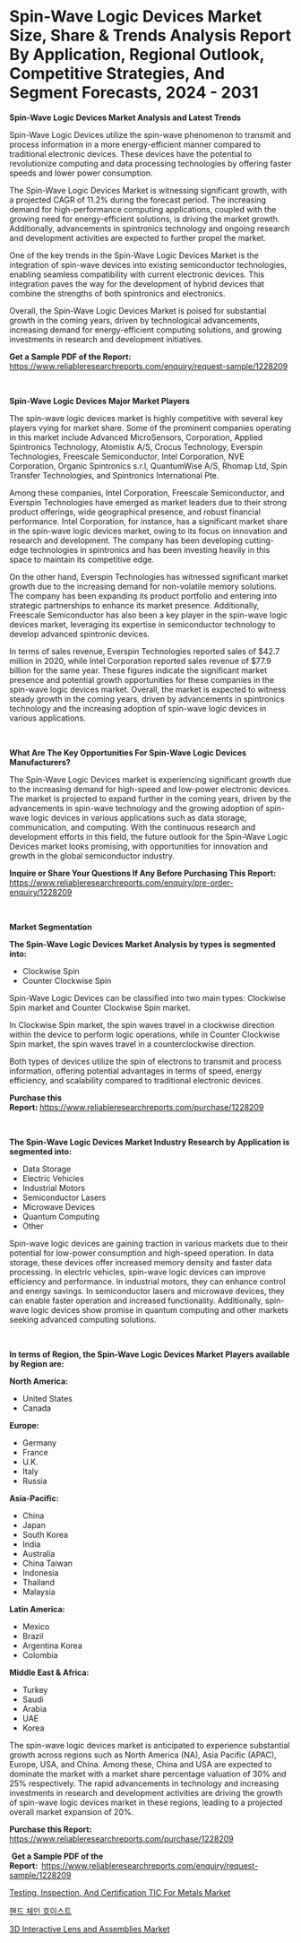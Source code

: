 <p><h1>Spin-Wave Logic Devices Market Size, Share & Trends Analysis Report By Application, Regional Outlook, Competitive Strategies, And Segment Forecasts, 2024 - 2031</h1></p><p><strong>Spin-Wave Logic Devices Market Analysis and Latest Trends</strong></p>
<p><p>Spin-Wave Logic Devices utilize the spin-wave phenomenon to transmit and process information in a more energy-efficient manner compared to traditional electronic devices. These devices have the potential to revolutionize computing and data processing technologies by offering faster speeds and lower power consumption.</p><p>The Spin-Wave Logic Devices Market is witnessing significant growth, with a projected CAGR of 11.2% during the forecast period. The increasing demand for high-performance computing applications, coupled with the growing need for energy-efficient solutions, is driving the market growth. Additionally, advancements in spintronics technology and ongoing research and development activities are expected to further propel the market.</p><p>One of the key trends in the Spin-Wave Logic Devices Market is the integration of spin-wave devices into existing semiconductor technologies, enabling seamless compatibility with current electronic devices. This integration paves the way for the development of hybrid devices that combine the strengths of both spintronics and electronics.</p><p>Overall, the Spin-Wave Logic Devices Market is poised for substantial growth in the coming years, driven by technological advancements, increasing demand for energy-efficient computing solutions, and growing investments in research and development initiatives.</p></p>
<p><strong>Get a Sample PDF of the Report:&nbsp;</strong> <a href="https://www.reliableresearchreports.com/enquiry/request-sample/1228209">https://www.reliableresearchreports.com/enquiry/request-sample/1228209</a></p>
<p>&nbsp;</p>
<p><strong>Spin-Wave Logic Devices Major Market Players</strong></p>
<p><p>The spin-wave logic devices market is highly competitive with several key players vying for market share. Some of the prominent companies operating in this market include Advanced MicroSensors, Corporation, Applied Spintronics Technology, Atomistix A/S, Crocus Technology, Everspin Technologies, Freescale Semiconductor, Intel Corporation, NVE Corporation, Organic Spintronics s.r.l, QuantumWise A/S, Rhomap Ltd, Spin Transfer Technologies, and Spintronics International Pte.</p><p>Among these companies, Intel Corporation, Freescale Semiconductor, and Everspin Technologies have emerged as market leaders due to their strong product offerings, wide geographical presence, and robust financial performance. Intel Corporation, for instance, has a significant market share in the spin-wave logic devices market, owing to its focus on innovation and research and development. The company has been developing cutting-edge technologies in spintronics and has been investing heavily in this space to maintain its competitive edge.</p><p>On the other hand, Everspin Technologies has witnessed significant market growth due to the increasing demand for non-volatile memory solutions. The company has been expanding its product portfolio and entering into strategic partnerships to enhance its market presence. Additionally, Freescale Semiconductor has also been a key player in the spin-wave logic devices market, leveraging its expertise in semiconductor technology to develop advanced spintronic devices.</p><p>In terms of sales revenue, Everspin Technologies reported sales of $42.7 million in 2020, while Intel Corporation reported sales revenue of $77.9 billion for the same year. These figures indicate the significant market presence and potential growth opportunities for these companies in the spin-wave logic devices market. Overall, the market is expected to witness steady growth in the coming years, driven by advancements in spintronics technology and the increasing adoption of spin-wave logic devices in various applications.</p></p>
<p>&nbsp;</p>
<p><strong>What Are The Key Opportunities For Spin-Wave Logic Devices Manufacturers?</strong></p>
<p><p>The Spin-Wave Logic Devices market is experiencing significant growth due to the increasing demand for high-speed and low-power electronic devices. The market is projected to expand further in the coming years, driven by the advancements in spin-wave technology and the growing adoption of spin-wave logic devices in various applications such as data storage, communication, and computing. With the continuous research and development efforts in this field, the future outlook for the Spin-Wave Logic Devices market looks promising, with opportunities for innovation and growth in the global semiconductor industry.</p></p>
<p><strong>Inquire or Share Your Questions If Any Before Purchasing This Report:</strong> <a href="https://www.reliableresearchreports.com/enquiry/pre-order-enquiry/1228209">https://www.reliableresearchreports.com/enquiry/pre-order-enquiry/1228209</a></p>
<p>&nbsp;</p>
<p><strong>Market Segmentation</strong></p>
<p><strong>The Spin-Wave Logic Devices Market Analysis by types is segmented into:</strong></p>
<p><ul><li>Clockwise Spin</li><li>Counter Clockwise Spin</li></ul></p>
<p><p>Spin-Wave Logic Devices can be classified into two main types: Clockwise Spin market and Counter Clockwise Spin market. </p><p>In Clockwise Spin market, the spin waves travel in a clockwise direction within the device to perform logic operations, while in Counter Clockwise Spin market, the spin waves travel in a counterclockwise direction. </p><p>Both types of devices utilize the spin of electrons to transmit and process information, offering potential advantages in terms of speed, energy efficiency, and scalability compared to traditional electronic devices.</p></p>
<p><strong>Purchase this Report:&nbsp;</strong><a href="https://www.reliableresearchreports.com/purchase/1228209">https://www.reliableresearchreports.com/purchase/1228209</a></p>
<p>&nbsp;</p>
<p><strong>The Spin-Wave Logic Devices Market Industry Research by Application is segmented into:</strong></p>
<p><ul><li>Data Storage</li><li>Electric Vehicles</li><li>Industrial Motors</li><li>Semiconductor Lasers</li><li>Microwave Devices</li><li>Quantum Computing</li><li>Other</li></ul></p>
<p><p>Spin-wave logic devices are gaining traction in various markets due to their potential for low-power consumption and high-speed operation. In data storage, these devices offer increased memory density and faster data processing. In electric vehicles, spin-wave logic devices can improve efficiency and performance. In industrial motors, they can enhance control and energy savings. In semiconductor lasers and microwave devices, they can enable faster operation and increased functionality. Additionally, spin-wave logic devices show promise in quantum computing and other markets seeking advanced computing solutions.</p></p>
<p>&nbsp;</p>
<p><strong>In terms of Region, the Spin-Wave Logic Devices Market Players available by Region are:</strong></p>
<p>
    <p> <strong> North America: </strong>
        <ul>
            <li>United States</li>
            <li>Canada</li>
        </ul>
        </p> 
    <p> <strong> Europe: </strong>
        <ul>
            <li>Germany</li>
            <li>France</li>
            <li>U.K.</li>
            <li>Italy</li>
            <li>Russia</li>
        </ul>
        </p> 
    <p> <strong> Asia-Pacific: </strong>
        <ul>
            <li>China</li>
            <li>Japan</li>
            <li>South Korea</li>
            <li>India</li>
            <li>Australia</li>
            <li>China Taiwan</li>
            <li>Indonesia</li>
            <li>Thailand</li>
            <li>Malaysia</li>
        </ul>
        </p> 
    <p> <strong> Latin America: </strong>
        <ul>
            <li>Mexico</li>
            <li>Brazil</li>
            <li>Argentina Korea</li>
            <li>Colombia</li>
        </ul>
        </p> 
    <p> <strong> Middle East & Africa: </strong>
        <ul>
            <li>Turkey</li>
            <li>Saudi</li>
            <li>Arabia</li>
            <li>UAE</li>
            <li>Korea</li>
        </ul>
    </p>
    </p>
<p><p>The spin-wave logic devices market is anticipated to experience substantial growth across regions such as North America (NA), Asia Pacific (APAC), Europe, USA, and China. Among these, China and USA are expected to dominate the market with a market share percentage valuation of 30% and 25% respectively. The rapid advancements in technology and increasing investments in research and development activities are driving the growth of spin-wave logic devices market in these regions, leading to a projected overall market expansion of 20%.</p></p>
<p><strong>Purchase this Report: </strong><a href="https://www.reliableresearchreports.com/purchase/1228209">https://www.reliableresearchreports.com/purchase/1228209</a></p>
<p>&nbsp;<strong>Get a Sample PDF of the Report:&nbsp;&nbsp;</strong><a href="https://www.reliableresearchreports.com/enquiry/request-sample/1228209">https://www.reliableresearchreports.com/enquiry/request-sample/1228209</a></p>
<p><strong></strong></p>
<p><p><a href="https://www.linkedin.com/pulse/testing-inspection-certification-tic-metals-market-dynamics-hbdkf?trackingId=MFKrAo3emBSH8SXEFBYtMA%3D%3D">Testing, Inspection, And Certification TIC For Metals Market</a></p><p><a href="https://github.com/laholand/Market-Research-Report-List-3/blob/main/927038212223.md">핸드 체인 호이스트</a></p><p><a href="https://www.linkedin.com/pulse/3d-interactive-lens-assemblies-market-centers-aspects-growth-ztnse?trackingId=ecNG16sGdm81oJbMVC%2FTEw%3D%3D">3D Interactive Lens and Assemblies Market</a></p></p>